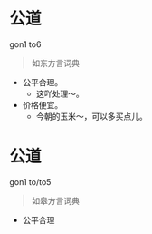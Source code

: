 # 公道
gon1 to6
> 如东方言词典
- 公平合理。
  - 这吖处理～。
- 价格便宜。
  - 今朝的玉米～，可以多买点儿。

# 公道
gon1 to/to5
> 如皋方言词典
- 公平合理
